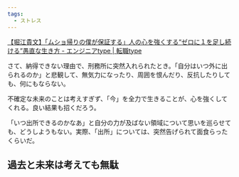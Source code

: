 ```yaml
---
tags:
  - ストレス
---
```

[【堀江貴文】「ムショ帰りの僕が保証する」人の心を強くする“ゼロに１を足し続ける”愚直な生き方 - エンジニアtype | 転職type](https://type.jp/et/feature/19362/)

さて、納得できない理由で、刑務所に突然入れられたとき。「自分はいつ外に出られるのか」と悲観して、無気力になったり、周囲を恨んだり、反抗したりしても、何にもならない。

不確定な未来のことは考えすぎず、「今」を全力で生きることが、心を強くしてくれる。良い結果も招くだろう。

「いつ出所できるのかなあ」と自分の力が及ばない領域について思いを巡らせても、どうしようもない。実際、「出所」については、突然告げられて面食らったくらいだ。

## 過去と未来は考えても無駄